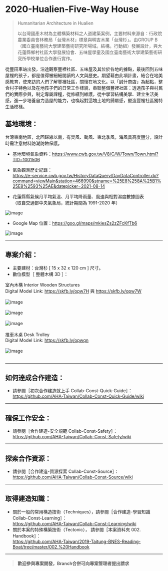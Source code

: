 # 2020-Hualien-Five-Way House

>Humanitarian Architecture in Hualien<br/>
>
>以台灣國產木材為主體構築材料之人道建築案例，主要材料來源自：行政院農業委員會林務局「台灣木材」標章與明吉木業「台灣杉」。由GROUP B（國立臺南藝術⼤學建築藝術研究所場域。結構。⾏動組）發展設計，與大花蓮縣鄉村社區⼤學發展協會、五味屋學童及國立臺南藝術⼤學建築藝術研究所學校單位合作進行實作。<br/>

從豐⽥⾞站出發，沿途觀察豐裡社區、五味屋及其位於各地的據點，最後回到五味屋裡的孩⼦，都是值得被細細閱讀的⼈⽂與歷史。期望藉由此項計畫，結合在地美感教育，使來訪的⼈們了解豐裡社區，關懷在地⽂化。以「誠什商店」為起點，整合村⼦特⾊以及在地孩⼦們的⽇常⼯作樣貌，串聯整個豐裡社區：透過孩⼦與村⺠們的實際參與，制定專屬課程，從修繕到維護，從中學習結構美學、建立⽣活美感，進⼀步培養⾃⼒造屋的能⼒，也喚起對這塊⼟地的歸屬感，塑造豐裡社區獨特⽣活模樣。<br/>


## 基地環境：<br/>
台灣東南地區，北回歸線以南，有焚風、颱風、東北季風，海風具高度鹽分，設計時需注意材料防潮防蝕保護。<br/>
* 基地環境氣象資料：https://www.cwb.gov.tw/V8/C/W/Town/Town.html?TID=1001506 <br/>
* 氣象觀測歷史紀錄：<br/>
https://e-service.cwb.gov.tw/HistoryDataQuery/DayDataController.do?command=viewMain&station=466990&stname=%25E8%258A%25B1%25E8%2593%25AE&datepicker=2021-08-14<br/>

* 花蓮縣縣氣候月平均氣溫、月平均降雨量、風速與相對濕度數據圖表<br/>
 （取自交通部中央氣象局，統計期間為 1991-2020 年）<br/>

![image](https://github.com/AHA-Taiwan/2020_Hualien_Xincheng-Tree-Circle/blob/main/001.%20Blueprint/README%20IMAGE%20(Sketchfab%2BGMap)/Hualien%20Weather%20All.jpg)

* Google Map 位置：https://goo.gl/maps/mkiesZs2zZFcKfTb6<br/>

![image](https://github.com/linghsuanh/2020_Hualian_Five-Way-House/blob/main/001.%20Blueprint/README%20IMAGE%20(Sketchfab%2BGMap)/FWH_GMap.png)
***
## 專案介紹：<br/>

* 主要建材：台灣杉 [ 15 x 32 x 120 cm ] 尺寸。
* 數位模型［ 整體木構 3D ］：

室內木構 Interior Wooden Structures<br/>
Digital Model Link: https://skfb.ly/opw7H 與 https://skfb.ly/opw7W
<br/>
<br/>
![image](https://github.com/linghsuanh/2020_Hualian_Five-Way-House/blob/main/001.%20Blueprint/README%20IMAGE%20(Sketchfab%2BGMap)/FWH_Sketchfab_Model/FWH_Sketchfab_Model_01.png)
<br/>
<br/>
![image](https://github.com/linghsuanh/2020_Hualian_Five-Way-House/blob/main/001.%20Blueprint/README%20IMAGE%20(Sketchfab%2BGMap)/FWH_Sketchfab_Model/FWH_Sketchfab_Model_02.png)
<br/>
<br/>
![image](https://github.com/linghsuanh/2020_Hualian_Five-Way-House/blob/main/001.%20Blueprint/README%20IMAGE%20(Sketchfab%2BGMap)/FWH_Sketchfab_Model/FWH_Sketchfab_Model_03.png)
<br/>
<br/>
推車木桌 Desk Trolley<br/>
Digital Model Link: https://skfb.ly/opwqn
<br/>
<br/>
![image](https://github.com/linghsuanh/2020_Hualian_Five-Way-House/blob/main/001.%20Blueprint/README%20IMAGE%20(Sketchfab%2BGMap)/FWH_Sketchfab_Model/FWH_Sketchfab_Desk_Model.png)
<br/>
<br/>
***
## 如何達成合作建造：<br/>
* 請參閱［初次合作建造就上手 Collab-Const-Quick-Guide］：<br/>
https://github.com/AHA-Taiwan/Collab-Const-Quick-Guide/wiki <br/>
***
## 確保工作安全：<br/>
* 請參閱［合作建造-安全規範 Collab-Const-Safety］：<br/>
https://github.com/AHA-Taiwan/Collab-Const-Safety/wiki <br/>
***
## 探索合作資源：<br/>
* 請參閱［合作建造-資源探索 Collab-Const-Source］：<br/>
https://github.com/AHA-Taiwan/Collab-Const-Source/wiki <br/>
***
## 取得建造知識：<br/>
* 關於一般的常用構造技術（Techniques），請參閱［合作建造-學習知識 Collab-Const-Learning］：<br/>
https://github.com/AHA-Taiwan/Collab-Const-Learning/wiki <br/>
* 關於本案的特殊構築技術（Tectonic）， 請參閱［本案資料夾 002. Handbook］：<br/>
https://github.com/AHA-Taiwan/2019-Taitung-BNES-Reading-Boat/tree/master/002.%20Handbook <br/>
***

> #### 歡迎參與專案開發，Branch合併可向專案管理者提出請求
